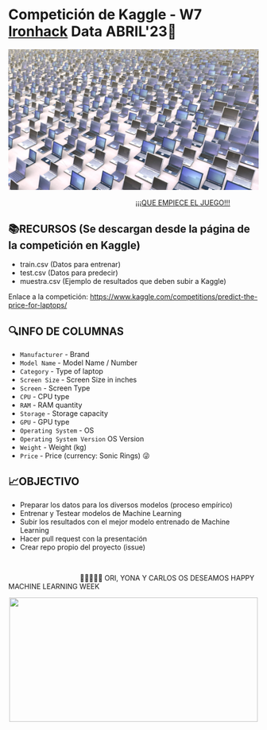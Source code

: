 # Competición de Kaggle - W7 [Ironhack](https://www.ironhack.com/) Data ABRIL'23:snake: 


<p align="center"> <img src="https://github.com/Ironhack-Data-Madrid-Abril-2023/w7-project_kaggle/blob/main/lapsimg.jpg">  </p>

&emsp;&emsp;&emsp;&emsp;&emsp;&emsp;&emsp;&emsp;&emsp;&emsp;&emsp;&emsp;&emsp;&emsp;&emsp;&emsp;&emsp;&emsp;  [¡¡¡QUE EMPIECE EL JUEGO!!!](
http://www.kaggle.com/competitions/predict-salary-for-data-science-jobs)  


## 📚RECURSOS (Se descargan desde la página de la competición en Kaggle)

- train.csv (Datos para entrenar)
- test.csv (Datos para predecir)
- muestra.csv (Ejemplo de resultados que deben subir a Kaggle)

Enlace a la competición: https://www.kaggle.com/competitions/predict-the-price-for-laptops/


## 🔍INFO DE COLUMNAS 

*   `Manufacturer` - Brand
*   `Model Name` - Model Name / Number
*   `Category` - Type of laptop
*   `Screen Size` - Screen Size in inches
*   `Screen` - Screen Type
*   `CPU` - CPU type
*   `RAM` - RAM quantity
*   `Storage` - Storage capacity
*   `GPU` - GPU type
*   `Operating System` - OS
*   `Operating System Version` OS Version
*   `Weight` - Weight (kg)
*   `Price` - Price (currency: Sonic Rings) 😜


## 📈OBJECTIVO

- Preparar los datos para los diversos modelos (proceso empírico) 
- Entrenar y Testear modelos de Machine Learning
- Subir los resultados con el mejor modelo entrenado de Machine Learning
- Hacer pull request con la presentación  
- Crear repo propio del proyecto (issue)

<br />

&emsp;&emsp;&emsp;&emsp;&emsp;&emsp;&emsp;&emsp;&emsp;&emsp; <bn > 💁🏻‍♀️💁🏻  ORI, YONA Y CARLOS OS DESEAMOS HAPPY MACHINE LEARNING WEEK  <bn />

<p align="center"> <img src="https://github.com/OrianAmpuero/Kaggle_Competition/blob/main/img/jijiji.gif" width="500" height="250">   </p>
